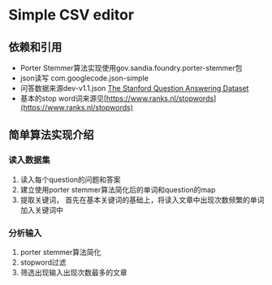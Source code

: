 # Simple CSV editor

## 依赖和引用

- Porter Stemmer算法实现使用gov.sandia.foundry.porter-stemmer包
- json读写 com.googlecode.json-simple
- 问答数据来源dev-v1.1.json [The Stanford Question Answering Dataset](https://rajpurkar.github.io/SQuAD-explorer/dataset/dev-v1.1.json)
- 基本的stop word词来源见[https://www.ranks.nl/stopwords](https://www.ranks.nl/stopwords)


## 简单算法实现介绍

### 读入数据集

1. 读入每个question的问题和答案
1. 建立使用porter stemmer算法简化后的单词和question的map
1. 提取关键词， 首先在基本关键词的基础上，将读入文章中出现次数频繁的单词加入关键词中

### 分析输入

1. porter stemmer算法简化
1. stopword过滤
1. 筛选出现输入出现次数最多的文章


